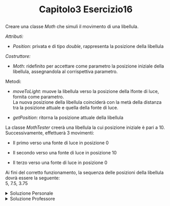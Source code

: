 # <p align=center> Capitolo3 Esercizio16 </p>

Creare una classe *Moth* che simuli il movimento di una libellula.

*Attributi:*

- *Position*: privata e di tipo *double*, rappresenta la posizione della
libellula

*Costruttore:*

- *Moth*: ridefinito per accettare come parametro la posizione
iniziale della libellula, assegnandola al corrispettiva parametro.

Metodi:

- *moveToLight*: muove la libellula verso la posizione della lfonte
di luce, fornita come parametro. <br> La nuova posizione della
libellula coinciderà con la metà della distanza tra la posizione
attuale e quella della fonte di luce.

- *getPosition*: ritorna la posizione attuale della libellula

La classe *MothTester* creerà una libellula la cui posizione
iniziale è pari a 10. <br>
Successivamente, effettuerà 3 movimenti:

- Il primo verso una fonte di luce in posizione 0

- Il secondo verso una fonte di luce in posizione 10

- Il terzo verso una fonte di luce in posizione 0

Ai fini del corretto funzionamento, la sequenza delle posizioni
della libellula dovrà essere la seguente: <br>
5, 7.5, 3.75

<details closed>

<summary> Soluzione Personale </summary>

[Moth.java](https://github.com/FedVlogger17/Uni-Notes/blob/main/Primo%20Anno/Secondo%20Semestre/Metodologie%20di%20Programmazione/Esercizi/Esercizi%20Capitolo%203/Esercizio_16/src/Esercizio16/Moth.java) <br>
[MothTester.java](https://github.com/FedVlogger17/Uni-Notes/blob/main/Primo%20Anno/Secondo%20Semestre/Metodologie%20di%20Programmazione/Esercizi/Esercizi%20Capitolo%203/Esercizio_16/src/Esercizio16/MothTester.java)

</details>

<details closed>

<summary> Soluzione Professore </summary>

[Moth.java](https://github.com/FedVlogger17/Uni-Notes/blob/main/Primo%20Anno/Secondo%20Semestre/Metodologie%20di%20Programmazione/Esercizi/Esercizi%20Capitolo%203/Esercizio_16/src/Esercizio16Prof/Moth.java) <br>
[MothTester.java](https://github.com/FedVlogger17/Uni-Notes/blob/main/Primo%20Anno/Secondo%20Semestre/Metodologie%20di%20Programmazione/Esercizi/Esercizi%20Capitolo%203/Esercizio_16/src/Esercizio16Prof/MothTester.java) <br>
[MothTester2.java](https://github.com/FedVlogger17/Uni-Notes/blob/main/Primo%20Anno/Secondo%20Semestre/Metodologie%20di%20Programmazione/Esercizi/Esercizi%20Capitolo%203/Esercizio_16/src/Esercizio16Prof/MothTester2.java)

</details>